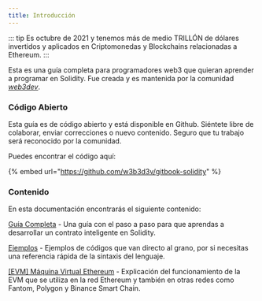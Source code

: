 ```yaml
---
title: Introducción
---
```

::: tip
  Es octubre de 2021 y tenemos más de medio TRILLÓN de dólares invertidos y aplicados 
  en Criptomonedas y Blockchains relacionadas a Ethereum.
:::

Esta es una guía completa para programadores web3 que quieran aprender a programar en Solidity. Fue creada y es mantenida por la comunidad [_web3dev_](https://www.web3dev.com.br).

### Código Abierto

Esta guía es de código abierto y está disponible en Github. Siéntete libre de colaborar, enviar correcciones o nuevo contenido. Seguro que tu trabajo será reconocido por la comunidad.

Puedes encontrar el código aquí:

{% embed url="https://github.com/w3b3d3v/gitbook-solidity" %}

### Contenido

En esta documentación encontrarás el siguiente contenido:

[Guía Completa](broken-reference) - Una guía con el paso a paso para que aprendas a desarrollar un contrato inteligente en Solidity.

[​Ejemplos](exemplos/linguagem-v0.8.3/) - Ejemplos de códigos que van directo al grano, por si necesitas una referencia rápida de la sintaxis del lenguaje.

[\[EVM\] Máquina Virtual Ethereum](broken-reference) - Explicación del funcionamiento de la EVM que se utiliza en la red Ethereum y también en otras redes como Fantom, Polygon y Binance Smart Chain.

